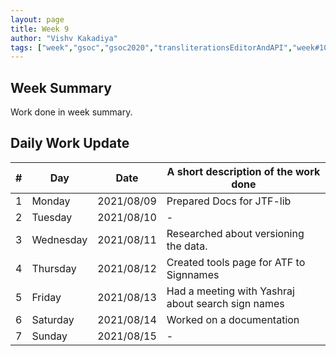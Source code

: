 ```yaml
---
layout: page
title: Week 9
author: "Vishv Kakadiya"
tags: ["week","gsoc","gsoc2020","transliterationsEditorAndAPI","week#10","eval#2"]
---
```


## Week Summary

 
Work done in week summary.

## Daily Work Update

|\#|Day|Date|A short description of the work done|  
|---	|---	|---	|---	|  
|1   	| Monday 	|   2021/08/09	| Prepared Docs for JTF-lib |  
|2   	| Tuesday  	|   2021/08/10	| -	|  
|3   	| Wednesday  	|  2021/08/11 	| Researched about versioning the data. |  
|4   	| Thursday  	|   2021/08/12	| Created tools page for ATF to Signnames|  
|5   	| Friday  	|   2021/08/13	| Had a meeting with Yashraj about search sign names |  
|6   	| Saturday  	|   2021/08/14	| Worked on a documentation	|  
|7   	| Sunday  	|   2021/08/15	| - |  
